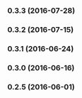 ### 0.3.3 (2016-07-28)


### 0.3.2 (2016-07-15)


### 0.3.1 (2016-06-24)


### 0.3.0 (2016-06-16)


### 0.2.5 (2016-06-01)

